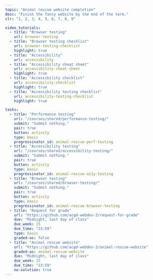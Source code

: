 ```yaml
---
topic: "Animal rescue website completion"
desc: "Finish the fancy website by the end of the term."
clr: "1, 2, 3, 4, 5, 6, 7, 8, 9"

video_tutorials:
  - title: "Browser testing"
    url: browser-testing
  - title: "Browser testing checklist"
    url: browser-testing-checklist
    highlight: true
  - title: "Accessibility"
    url: accessibility
  - title: "Accessibility cheat sheet"
    url: accessibility-cheat-sheet
    highlight: true
  - title: "Accessibility checklist"
    url: accessibility-checklist
    highlight: true
  - title: "Accessibility testing checklist"
    url: accessibility-testing-checklist
    highlight: true

tasks:
  - title: "Performance testing"
    url: "/courses/shared/performance-testing/"
    submit: "Submit nothing."
    pair: true
    button: activity
    type: basic
    progressinator_id: animal-rescue-perf-testing
  - title: "Accessibility testing"
    url: "/courses/shared/accessibility-testing/"
    submit: "Submit nothing."
    pair: true
    button: activity
    type: basic
    progressinator_id: animal-rescue-a11y-testing
  - title: "Browser testing"
    url: "/courses/shared/browser-testing/"
    submit: "Submit nothing."
    pair: true
    button: activity
    type: basic
    progressinator_id: animal-rescue-browser-testing
  - title: "Request for grade"
    url: "https://github.com/acgd-webdev-3/request-for-grade"
    due: "Midnight, last day of class"
    due_week: 15
    due_time: "23:59"
    type: basic
    graded-as: false
  - title: "Animal rescue website"
    url: "https://github.com/acgd-webdev-3/animal-rescue-website"
    graded-as: animal-rescue-website
    due: "Midnight, last day of class"
    due_week: 15
    due_time: "23:59"
    no-solution: true
---
```

